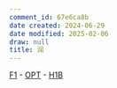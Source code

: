 ```yaml
---
comment_id: 67e6ca8b
date created: 2024-06-29
date modified: 2025-02-06
draw: null
title: 润
---
```

[F1](F1.md) - [OPT](OPT.md) - [H1B](H1B.md)

